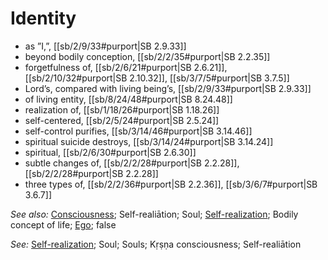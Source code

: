 # Identity

* as ”I,”, [[sb/2/9/33#purport|SB 2.9.33]]
* beyond bodily conception, [[sb/2/2/35#purport|SB 2.2.35]]
* forgetfulness of, [[sb/2/6/21#purport|SB 2.6.21]], [[sb/2/10/32#purport|SB 2.10.32]], [[sb/3/7/5#purport|SB 3.7.5]]
* Lord’s, compared with living being’s, [[sb/2/9/33#purport|SB 2.9.33]]
* of living entity, [[sb/8/24/48#purport|SB 8.24.48]]
* realization of, [[sb/1/18/26#purport|SB 1.18.26]]
* self-centered, [[sb/2/5/24#purport|SB 2.5.24]]
* self-control purifies, [[sb/3/14/46#purport|SB 3.14.46]]
* spiritual suicide destroys, [[sb/3/14/24#purport|SB 3.14.24]]
* spiritual, [[sb/2/6/30#purport|SB 2.6.30]]
* subtle changes of, [[sb/2/2/28#purport|SB 2.2.28]], [[sb/2/2/28#purport|SB 2.2.28]]
* three types of, [[sb/2/2/36#purport|SB 2.2.36]], [[sb/3/6/7#purport|SB 3.6.7]]

*See also:* [Consciousness](entries/consciousness.md); Self-realiātion; Soul; [Self-realization](entries/self-realization.md); Bodily concept of life; [Ego](entries/ego.md); false

*See:* [Self-realization](entries/self-realization.md); Soul; Souls; Kṛṣṇa consciousness; Self-realiātion
